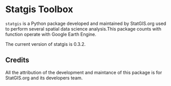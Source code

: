 # Statgis Toolbox

`statgis` is a Python package developed and maintained by StatGIS.org used to perform several spatial data science analysis.This package counts with function operate with Google Earth Engine.

The current version of statgis is 0.3.2.
## Credits

All the attribution of the development and maintance of this package is for StatGIS.org and its developers team.
